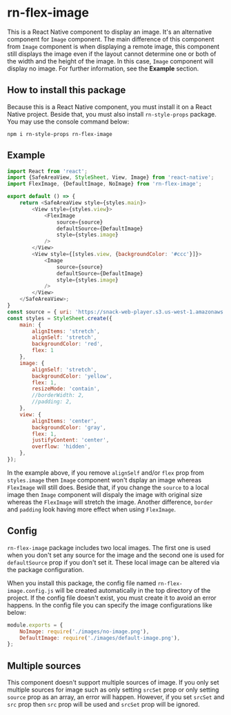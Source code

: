 # **rn-flex-image**

This is a React Native component to display an image. It's an alternative component for `Image` component. The main difference of this component
from `Image` component is when displaying a remote image, this component still displays the image even if the layout cannot determine one or
both of the width and the height of the image. In this case, `Image` component will display no image. For further information, see the
**Example** section.

## **How to install this package**

Because this is a React Native component, you must install it on a React Native project. Beside that, you must also install `rn-style-props`
package. You may use the console command below:

    npm i rn-style-props rn-flex-image

## **Example**

```javascript
import React from 'react';
import {SafeAreaView, StyleSheet, View, Image} from 'react-native';
import FlexImage, {DefaultImage, NoImage} from 'rn-flex-image';

export default () => {
    return <SafeAreaView style={styles.main}>
        <View style={styles.view}>
            <FlexImage
                source={source}
                defaultSource={DefaultImage}
                style={styles.image}
            />
        </View>
        <View style={[styles.view, {backgroundColor: '#ccc'}]}>
            <Image
                source={source}
                defaultSource={DefaultImage}
                style={styles.image}
            />
        </View>
    </SafeAreaView>;
}
const source = { uri: 'https://snack-web-player.s3.us-west-1.amazonaws.com/v2/47/static/media/react-native-logo.79778b9e.png' };
const styles = StyleSheet.create({
    main: {
        alignItems: 'stretch',
        alignSelf: 'stretch', 
        backgroundColor: 'red',
        flex: 1
    },
    image: {
        alignSelf: 'stretch',
        backgroundColor: 'yellow',
        flex: 1,
        resizeMode: 'contain',
        //borderWidth: 2,
        //padding: 2,
    },
    view: {
        alignItems: 'center',
        backgroundColor: 'gray',
        flex: 1,
        justifyContent: 'center',
        overflow: 'hidden',
    },
});
```

In the example above, if you remove `alignSelf` and/or `flex` prop from `styles.image` then `Image` component won't dsplay an image whereas
`FlexImage` will still does. Beside that, if you change the `source` to a local image then `Image` component will dispaly the image with
original size whereas the `FlexImage` will stretch the image. Another difference, `border` and `padding` look having more effect when using
`FlexImage`.

## **Config**

`rn-flex-image` package includes two local images. The first one is used when you don't set any source for the image and the second one is
used for `defaultSource` prop if you don't set it. These local image can be altered via the package configuration.   
   
When you install this package, the config file named `rn-flex-image.config.js` will be created automatically in the top directory of the project.
If the config file doesn't exist, you must create it to avoid an error happens. In the config file you can specify the image configurations like
below:

```javascript
module.exports = {
    NoImage: require('./images/no-image.png'),
    DefaultImage: require('./images/default-image.png'),
};
```

## **Multiple sources**

This component doesn't support multiple sources of image. If you only set multiple sources for image such as only setting `srcSet` prop or
only setting `source` prop as an array, an error will happen. However, if you set `srcSet` and `src` prop then `src` prop will be used and
`srcSet` prop will be ignored.